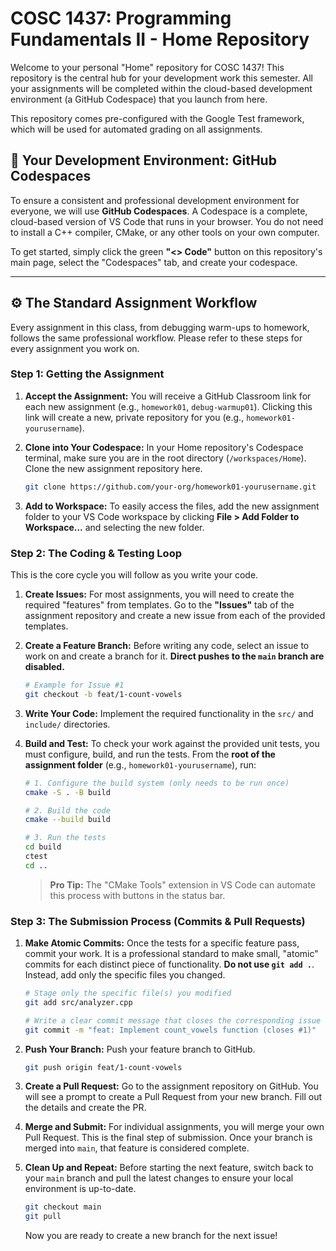 # COSC 1437: Programming Fundamentals II - Home Repository

Welcome to your personal "Home" repository for COSC 1437! This repository is the central hub for your development work this semester. All your assignments will be completed within the cloud-based development environment (a GitHub Codespace) that you launch from here.

This repository comes pre-configured with the Google Test framework, which will be used for automated grading on all assignments.

## 🚀 Your Development Environment: GitHub Codespaces

To ensure a consistent and professional development environment for everyone, we will use **GitHub Codespaces**. A Codespace is a complete, cloud-based version of VS Code that runs in your browser. You do not need to install a C++ compiler, CMake, or any other tools on your own computer.

To get started, simply click the green **"<> Code"** button on this repository's main page, select the "Codespaces" tab, and create your codespace.

---

## ⚙️ The Standard Assignment Workflow

Every assignment in this class, from debugging warm-ups to homework, follows the same professional workflow. Please refer to these steps for every assignment you work on.

### Step 1: Getting the Assignment

1.  **Accept the Assignment:** You will receive a GitHub Classroom link for each new assignment (e.g., `homework01`, `debug-warmup01`). Clicking this link will create a new, private repository for you (e.g., `homework01-yourusername`).

2.  **Clone into Your Codespace:** In your Home repository's Codespace terminal, make sure you are in the root directory (`/workspaces/Home`). Clone the new assignment repository here.

    ```bash
    git clone https://github.com/your-org/homework01-yourusername.git
    ```

3.  **Add to Workspace:** To easily access the files, add the new assignment folder to your VS Code workspace by clicking **File > Add Folder to Workspace...** and selecting the new folder.

### Step 2: The Coding & Testing Loop

This is the core cycle you will follow as you write your code.

1.  **Create Issues:** For most assignments, you will need to create the required "features" from templates. Go to the **"Issues"** tab of the assignment repository and create a new issue from each of the provided templates.

2.  **Create a Feature Branch:** Before writing any code, select an issue to work on and create a branch for it. **Direct pushes to the `main` branch are disabled.**

    ```bash
    # Example for Issue #1
    git checkout -b feat/1-count-vowels
    ```

3.  **Write Your Code:** Implement the required functionality in the `src/` and `include/` directories.

4.  **Build and Test:** To check your work against the provided unit tests, you must configure, build, and run the tests. From the **root of the assignment folder** (e.g., `homework01-yourusername`), run:

    ```bash
    # 1. Configure the build system (only needs to be run once)
    cmake -S . -B build

    # 2. Build the code
    cmake --build build

    # 3. Run the tests
    cd build
    ctest
    cd ..
    ```
    > **Pro Tip:** The "CMake Tools" extension in VS Code can automate this process with buttons in the status bar.

### Step 3: The Submission Process (Commits & Pull Requests)

1.  **Make Atomic Commits:** Once the tests for a specific feature pass, commit your work. It is a professional standard to make small, "atomic" commits for each distinct piece of functionality. **Do not use `git add .`**. Instead, add only the specific files you changed.

    ```bash
    # Stage only the specific file(s) you modified
    git add src/analyzer.cpp

    # Write a clear commit message that closes the corresponding issue
    git commit -m "feat: Implement count_vowels function (closes #1)"
    ```

2.  **Push Your Branch:** Push your feature branch to GitHub.

    ```bash
    git push origin feat/1-count-vowels
    ```

3.  **Create a Pull Request:** Go to the assignment repository on GitHub. You will see a prompt to create a Pull Request from your new branch. Fill out the details and create the PR.

4.  **Merge and Submit:** For individual assignments, you will merge your own Pull Request. This is the final step of submission. Once your branch is merged into `main`, that feature is considered complete.

5.  **Clean Up and Repeat:** Before starting the next feature, switch back to your `main` branch and pull the latest changes to ensure your local environment is up-to-date.

    ```bash
    git checkout main
    git pull
    ```
    Now you are ready to create a new branch for the next issue!
